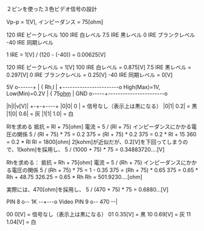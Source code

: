２ピンを使った３色ビデオ信号の設計

Vp-p = 1[V], インピーダンス = 75[ohm]

120 IRE ピークレベル
100 IRE 白レベル
7.5 IRE 黒レベル
  0 IRE ブランクレベル
-40 IRE 同期レベル

1 IRE = 1[V] / (120 - (-40)) = 0.00625[V]

120 IRE ピークレベル   = 1[V]
100 IRE 白レベル      = 0.875[V]
7.5 IRE 黒レベル      = 0.297[V]
  0 IRE ブランクレベル = 0.25[V]
-40 IRE 同期レベル    = 0[V]

5V o------+
          |
          { Rh,l
          |
          +-----------------------o High(Max)=1V, Low(Min)=0.2V
          |
          { 75[ohm](インピーダンス)
          |
GND o-----+-----------------------o

|h|l|v[V]|
+-+-+----+
|0|0| 0  | = 信号なし（表示上は黒になる）
|0|1| 0.2| = 黒
|1|0| 0.6| = 灰
|1|1| 1.0| = 白

Rlを求める
  抵抗 = Rl + 75[ohm]
  電流 = 5 / (Rl + 75)
インピーダンスにかかる電圧の関係
  5 / (Rl + 75) * 75 = 0.2
  375 = (Rl + 75) * 0.2
  375 = 0.2 * Rl + 15
  360 = 0.2 * Rl
  Rl = 1800[ohm]
  2[kohm]が近似だが、0.2[V]を下回ってしまうので、1[kohm]を採用し、
  5 / (1000 + 75) * 75 = 0.34883720....[V]

Rhを求める：
  抵抗 = Rh + 75[ohm]
  電流 = 5 / (Rh + 75)
インピーダンスにかかる電圧の関係
  5 / (Rh + 75) * 75 = 1 - 0.35
  375 = (Rh + 75) * 0.65
  375 = 0.65 * Rh + 48.75
  326.25 = 0.65 * Rh
  Rh = 501.9230....[ohm]

  実際には、470[ohm]を採用し、
  5 / (470 + 75) * 75 = 0.6880...[V]

PIN 8 o-- 1K  --+---o Video
PIN 9 o-- 470 --|

00 0[V]    = 信号なし（表示上は黒になる）
01 0.35[V] = 黒
10 0.69[V] = 灰
11 1.04[V] = 白

